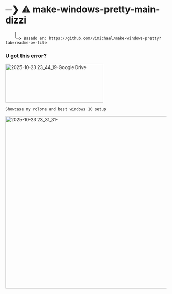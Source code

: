 # ─❯ ⚠ make-windows-pretty-main-dizzi
        |
        ╰─❯ Basado en: https://github.com/vimichael/make-windows-pretty?tab=readme-ov-file

### U got this error?

<img width="306" height="121" alt="2025-10-23 23_44_19-Google Drive" src="https://github.com/user-attachments/assets/18be57ad-89d6-4154-9757-abba0a75647e" />


```Showcase my rclone and best windows 10 setup```

<img width="960" height="540" alt="2025-10-23 23_31_31-" src="https://github.com/user-attachments/assets/7d3ac9ea-b0b7-4131-9c45-df95ab73148a" />


